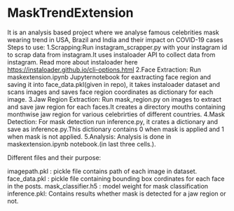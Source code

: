 # MaskTrendExtension
It is an analysis based project where we analyse famous celebrities mask wearing trend in USA, Brazil and India and their impact on COVID-19 cases
Steps to use:
1.Scrapping:Run instagram_scrapper.py with your instagram id to scrap data from instagram.It uses instaloader API to collect data from instagram. Read more about instaloader here https://instaloader.github.io/cli-options.html
2.Face Extraction: Run maskextension.ipynb Jupyternotebook for eaxtracting face region and saving it into face_data.pkl(given in repo), it takes instaloader dataset and scans images and saves face region coordinates as dictionary for each image.
3.Jaw Region Extraction: Run mask_region.py on images to extract and save jaw region for each faces.It creates a directory mouths containing monthwise jaw region for various celebrirties of different countries.
4.Mask Detection: For mask detection run inference.py, it crates a dictionary and save as inference.py.This dictionary contains 0 when mask is applied and 1 when mask is not applied.
5.Analysis: Analysis is done in maskextension.ipynb notebook.(in last three cells.).

Different files and their purpose:

imagepath.pkl : pickle file contains path of each image in dataset.
face_data.pkl : pickle file containing bounding box cordinates for each face in the posts.
mask_classifier.h5 : model weight for mask classification
inference.pkl: Contains results whether mask is detected for a jaw region or not.
